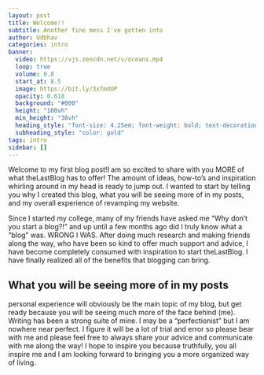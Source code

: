 ```yaml
---
layout: post
title: Welcome!!
subtitle: Another fine mess I've gotten into
author: Udbhav
categories: intro
banner:
  video: https://vjs.zencdn.net/v/oceans.mp4
  loop: true
  volume: 0.8
  start_at: 8.5
  image: https://bit.ly/3xTmdUP
  opacity: 0.618
  background: "#000"
  height: "100vh"
  min_height: "38vh"
  heading_style: "font-size: 4.25em; font-weight: bold; text-decoration: underline"
  subheading_style: "color: gold"
tags: intro
sidebar: []
---
```


Welcome to my first blog post!I am so excited to share with you MORE of what theLastBlog has to offer! The amount of ideas, how-to’s and inspiration whirling around in my head is ready to jump out. I wanted to start by telling you why I created this blog, what you will be seeing more of in my posts, and my overall experience of revamping my website.



Since I started my college, many of my friends have asked me “Why don’t you start a blog?!” and up until a few months ago did I truly know what a “blog” was. WRONG I WAS. After doing much research and making friends along the way, who have been so kind to offer much support and advice, I have become completely consumed with inspiration to start theLastBlog. I have finally realized all of the benefits that blogging can bring.


## What you will be seeing more of in my posts

personal experience will obviously be the main topic of my blog, but get ready because you will be seeing much more of the face behind (me). Writing has been a strong suite of mine. I may be a “perfectionist” but I am nowhere near perfect. I figure it will be a lot of trial and error so please bear with me and please feel free to always share your advice and communicate with me along the way! I hope to inspire you because truthfully, you all inspire me and I am looking forward to bringing you a more organized way of living.
